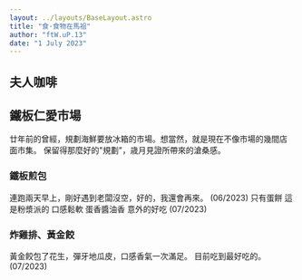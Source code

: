```yaml
---
layout: ../layouts/BaseLayout.astro
title: "食·食物在馬祖"
author: "ftW.uP.13"
date: "1 July 2023"
---
```

## 夫人咖啡

## 鐵板仁愛市場
廿年前的曾經，規劃海鮮要放冰箱的市場。想當然，就是現在不像市場的幾間店
面市集。 保留得那麼好的"規劃"，歳月見證所帶來的滄桑感。

### 鐵板煎包
連跑兩天早上，剛好遇到老闆沒空，好的，我還會再來。 (06/2023)
只有蛋餅 這是粉漿派的 口感鬆軟 蛋香醬油香 意外的好吃  (07/2023)

### 炸雞排、黃金餃
黃金餃包了花生，彈牙地瓜皮，口感香氣一次滿足。 目前吃到最好吃的。 (07/2023)
